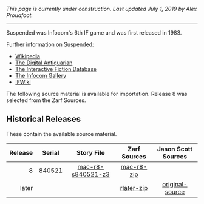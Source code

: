 *This page is currently under construction. Last updated July 1, 2019 by Alex Proudfoot.*

----

Suspended was Infocom's 6th IF game and was first released in 1983.

Further information on Suspended:

* [Wikipedia](https://en.wikipedia.org/wiki/Suspended_(video_game))
* [The Digital Antiquarian](https://www.filfre.net/2013/03/suspended/)
* [The Interactive Fiction Database](https://ifdb.tads.org/viewgame?id=t47hei9uq10xoar8)
* [The Infocom Gallery](https://gallery.guetech.org/suspended/suspended.html)
* [IFWiki](http://www.ifwiki.org/index.php/Suspended)


The following source material is available for importation. Release 8 was selected from the Zarf Sources.

## Historical Releases

These contain the available source material.

| Release | Serial | Story File          | Zarf Sources | Jason Scott Sources  |
| -------:|:------:|:-------------------:|:------------:|:--------------------:|
|       8 | 840521 | [mac-r8-s840521-z3] | [mac-r8-zip] |                      |
|   later |        |                     | [rlater-zip] |    [original-source] |

[mac-r8-s840521-z3]: https://eblong.com/infocom/gamefiles/suspended-mac-r8-s840521.z3
[mac-r8-zip]: https://eblong.com/infocom/sources/suspended-mac-r8.zip

[rlater-zip]: https://eblong.com/infocom/sources/suspended-rlater.zip
[original-source]: https://github.com/historicalsource/suspended/tree/d88d7a8bc28285cb1088060e8daf9cc97c01dd50
